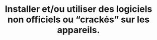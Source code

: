 ---
thematique: thematique-pXhlU6Uzh80hZ6cMMDbks
definitions:
- definition-gE67fHP-hX9ETdmVFmrne
- definition-toIFTiiPftIsae0gym-Mx
- definition-X65vLKb1kgeC7nvqjTs9Y
goodPractices:
- good-practice-Rl89t02xLbjLG5BiFzaFt
risks:
- Infecter un ordinateur par l’installation d’un logiciel malveillant
- obsolète
- contenant des failles de sécurité volontairement mises en place pour compromettre
  furtivement le matériel.  Il peut même se révéler être un des nombreux PC ZOMBIE
- constituant un réseau BOTNET
- opérant sous le contrôle d’un pirate. Ce dernier dispose ainsi du contrôle total
  du PC et peut utilement mener ou relayer des attaques depuis l’ordinateur et son
  adresse IP.
title: 'Installer et/ou utiliser des logiciels non officiels ou “crackés” sur les
  appareils. '
uuid: vulnerability-v6OUTMoOT52mTCOEiP0Re
visibleInCms: true
---